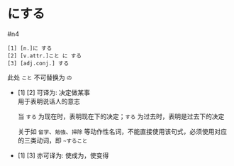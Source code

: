 
# にする
 #n4
```nihongo
[1] [n.]に する
[2] [v.attr.]こと に する
[3] [adj.conj.] する
```

此处 `こと` 不可替换为 `の`  

- \[1] [2] 可译为: 决定做某事  
    用于表明说话人的意志  

    当 `する` 为现在时，表明现在下的决定；`する` 为过去时，表明是过去下的决定

    关于如 `留学`、`勉強`、`掃除` 等动作性名词，不能直接使用该句式，必须使用对应的三类动词，即 `~すること`  
- \[1\] [3] 亦可译为: 使成为，使变得  
